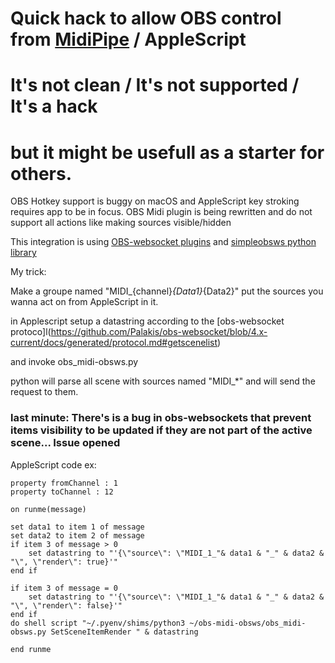 
# Quick hack to allow OBS control from [MidiPipe](http://www.subtlesoft.square7.net/MidiPipe.html) / AppleScript

# It's not clean / It's not supported / It's a hack
# but it might be usefull as a starter for others. 

OBS Hotkey support is buggy on macOS and AppleScript key stroking requires app to be in focus. OBS Midi plugin is being rewritten and do not support all actions like making sources visible/hidden

This integration is using [OBS-websocket plugins](https://obsproject.com/forum/resources/obs-websocket-remote-control-obs-studio-from-websockets.466/) and [simpleobsws python library](https://github.com/IRLToolkit/simpleobsws)

My trick:

Make a groupe named "MIDI_{channel}_{Data1}_{Data2}" put the sources you wanna act on from AppleScript in it.

in Applescript setup a datastring according to the [obs-websocket protoco]l(https://github.com/Palakis/obs-websocket/blob/4.x-current/docs/generated/protocol.md#getscenelist)

and invoke obs_midi-obsws.py <Request> <datatring>

python will parse all scene with sources named "MIDI_*" and will send the request to them.

### last minute: There's is a bug in obs-websockets that prevent items visibility to be updated if they are not part of the active scene... Issue opened

AppleScript code ex:

```
property fromChannel : 1
property toChannel : 12

on runme(message)

set data1 to item 1 of message
set data2 to item 2 of message
if item 3 of message > 0 
	set datastring to "'{\"source\": \"MIDI_1_"& data1 & "_" & data2 & "\", \"render\": true}'"
end if

if item 3 of message = 0 
	set datastring to "'{\"source\": \"MIDI_1_"& data1 & "_" & data2 & "\", \"render\": false}'"
end if
do shell script "~/.pyenv/shims/python3 ~/obs-midi-obsws/obs_midi-obsws.py SetSceneItemRender " & datastring

end runme
```








